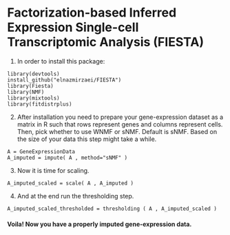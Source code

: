 
# Factorization-based Inferred Expression Single-cell Transcriptomic Analysis (FIESTA)

1. In order to install this package: 

``` {r}
library(devtools)
install_github("elnazmirzaei/FIESTA")
library(Fiesta)
library(NMF)
library(mixtools)
library(fitdistrplus)
```

2. After installation you need to prepare your gene-expression dataset as a matrix in R such that rows represent genes and columns represent cells. Then, pick whether to use WNMF or sNMF. Default is sNMF. Based on the size of your data this step might take a while.

``` {r}
A = GeneExpressionData
A_imputed = impute( A , method="sNMF" )
```


3. Now it is time for scaling.

``` {r}
A_imputed_scaled = scale( A , A_imputed )
```

4. And at the end run the thresholding step.

``` {r}
A_imputed_scaled_thresholded = thresholding ( A , A_imputed_scaled )
```

#### Voila! Now you have a properly imputed gene-expression data.
